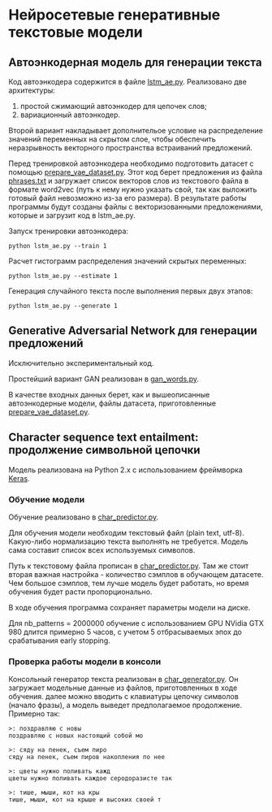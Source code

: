 # Нейросетевые генеративные текстовые модели

## Автоэнкодерная модель для генерации текста

Код автоэнкодера содержится в файле [lstm_ae.py](https://github.com/Koziev/pushkin/blob/master/PyCode/lstm_ae.py).
Реализовано две архитектуры:

1) простой сжимающий автоэнкодер для цепочек слов;
2) вариационный автоэнкодер.

Второй вариант накладывает дополнительое условие на распределение значений переменных
на скрытом слое, чтобы обеспечить неразрывность векторного пространства встраиваний
предложений.

Перед тренировкой автоэнкодера необходимо подготовить датасет с помощью [prepare_vae_dataset.py](https://github.com/Koziev/pushkin/blob/master/PyCode/prepare_vae_dataset.py).
Этот код берет предложения из файла [phrases.txt](https://github.com/Koziev/pushkin/blob/master/data/phrases.txt) и загружает список векторов слов
из текстового файла в формате word2vec (путь к нему нужно указать свой, так как выложить
готовый файл невозможно из-за его размера). В результате работы программы будут созданы файлы
с векторизованными предложениями, которые и загрузит код в lstm_ae.py.

Запуск тренировки автоэнкодера:

```
python lstm_ae.py --train 1
```

Расчет гистограмм распределения значений скрытых переменных:

```
python lstm_ae.py --estimate 1
```

Генерация случайного текста после выполнения первых двух этапов:

```
python lstm_ae.py --generate 1
```

## Generative Adversarial Network для генерации предложений

Исключительно экспериментальный код.

Простейший вариант GAN реализован в [gan_words.py](https://github.com/Koziev/pushkin/blob/master/PyCode/gan_words.py).

В качестве входных данных берет, как и вышеописанные автоэнкодерные модели, файлы датасета,
приготовленные [prepare_vae_dataset.py](https://github.com/Koziev/pushkin/blob/master/PyCode/prepare_vae_dataset.py). 

## Character sequence text entailment: продолжение символьной цепочки

Модель реализована на Python 2.x с использованием фреймворка [Keras](https://keras.io/).

### Обучение модели

Обучение реализовано в [char_predictor.py](https://github.com/Koziev/pushkin/blob/master/PyCode/char_predictor.py).

Для обучения модели необходим текстовый файл (plain text, utf-8). Какую-либо нормализацию
текста выполнять не требуется. Модель сама составит список всех используемых символов.

Путь к текстовому файла прописан в [char_predictor.py](https://github.com/Koziev/pushkin/blob/master/PyCode/char_predictor.py).
Там же стоит вторая важная настройка - количество сэмплов в обучающем датасете. Чем большое
сэмплов, тем лучше модель будет работать, но время обучения будет расти пропорционально.

В ходе обучения программа сохраняет параметры модели на диске.

Для nb_patterns = 2000000 обучение с использованием GPU NVidia GTX 980 длится примерно 5 часов,
с учетом 5 отбрасываемых эпох до срабатывания early stopping.


### Проверка работы модели в консоли

Консольный генератор текста реализован в [char_generator.py](https://github.com/Koziev/pushkin/blob/master/PyCode/char_generator.py).
Он загружает модельные данные из файлов, приготовленных в ходе обучения. далее можно вводить 
с клавиатуры цепочку символов (начало фразы), а модель выведет предполагаемое продолжение.
Примерно так:

```
>: поздравляю с новы
поздравляю с новых настоящий собой мо

>: сяду на пенек, съем пиро
сяду на пенек, съем пиров накопления по нее 

>: цветы нужно поливать кажд
цветы нужно поливать каждое серодоразисте так

>: тише, мыши, кот на кры
тише, мыши, кот на крыше и высоких своей т
```

